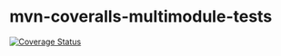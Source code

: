 # mvn-coveralls-multimodule-tests

[![Coverage Status](https://coveralls.io/repos/github/gslowikowski/mvn-coveralls-multimodule-tests/badge.svg?branch=master)](https://coveralls.io/github/gslowikowski/mvn-coveralls-multimodule-tests?branch=master)
